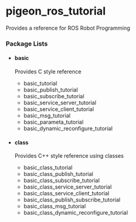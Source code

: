 # pigeon_ros_tutorial

Provides a reference for ROS Robot Programming

### Package Lists

- #### basic
  
  Provides C style reference
  - basic_tutorial
  - basic_publish_tutorial
  - basic_subscribe_tutorial
  - basic_service_server_tutorial
  - basic_service_client_tutorial
  - basic_msg_tutorial
  - basic_parameta_tutorial
  - basic_dynamic_reconfigure_tutorial

- #### class

  Provides C++ style reference using classes
  - basic_class_tutorial
  - basic_class_publish_tutorial
  - basic_class_subscribe_tutorial
  - basic_class_service_server_tutorial
  - basic_class_service_client_tutorial
  - basic_class_publish_subscribe_tutorial
  - basic_class_msg_tutorial
  - basic_class_dynamic_reconfigure_tutorial

  
